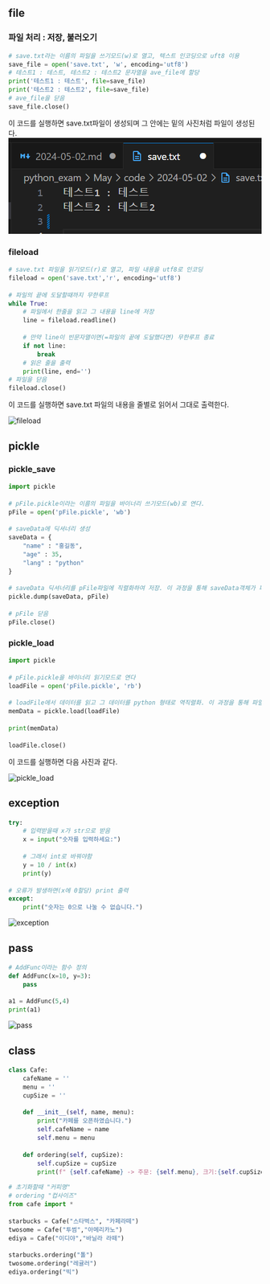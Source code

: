 ## file

### 파일 처리 : 저장, 불러오기
```py
# save.txt라는 이름의 파일을 쓰기모드(w)로 열고, 텍스트 인코딩으로 uft8 이용
save_file = open('save.txt', 'w', encoding='utf8')
# 테스트1 : 테스트, 테스트2 : 테스트2 문자열을 ave_file에 할당
print('테스트1 : 테스트', file=save_file)
print('테스트2 : 테스트2', file=save_file)
# ave_file을 닫음
save_file.close()
```

이 코드를 실행하면 save.txt파일이 생성되며 그 안에는 밑의 사진처럼 파일이 생성된다.
![save.txt](https://github.com/yyeongha/AI-DX-education/blob/main/python_exam/May/code/2024-05-02/img/save.txt.png?raw=true)


### fileload
```py
# save.txt 파일을 읽기모드(r)로 열고, 파일 내용을 utf8로 인코딩
fileload = open('save.txt','r', encoding='utf8')

# 파일의 끝에 도달할때까지 무한루프
while True:
    # 파일에서 한줄을 읽고 그 내용을 line에 저장
    line = fileload.readline()

    # 만약 line이 빈문자열이면(=파일의 끝에 도달했다면) 무한루프 종료
    if not line:
        break
    # 읽은 줄을 출력
    print(line, end='')
# 파일을 닫음
fileload.close()
```

이 코드를 실행하면 save.txt 파일의 내용을 줄별로 읽어서 그대로 출력한다. 

![fileload]()


## pickle
### pickle_save
```py
import pickle 

# pFile.pickle이라는 이름의 파일을 바이너리 쓰기모드(wb)로 연다.  
pFile = open('pFile.pickle', 'wb') 

# saveData에 딕셔너리 생성
saveData = {
    "name" : "홍길동",
    "age" : 35,
    "lang" : "python"
}

# saveData 딕셔너리를 pFile파일에 직렬화하여 저장. 이 과정을 통해 saveData객체가 파일에 바이트 형태로 저장됨
pickle.dump(saveData, pFile)

# pFile 닫음
pFile.close()
```

### pickle_load
```py
import pickle

# pFile.pickle을 바이너리 읽기모드로 연다
loadFile = open('pFile.pickle', 'rb')

# loadFile에서 데이터를 읽고 그 데이터를 python 형태로 역직렬화. 이 과정을 통해 파일에 저장된 원래 python 객체가 meeData에 저장됨 
memData = pickle.load(loadFile)

print(memData)

loadFile.close()
```

이 코드를 실행하면 다음 사진과 같다.

![pickle_load]()


## exception
```py
try:
    # 입력받을때 x가 str으로 받음
    x = input("숫자를 입력하세요:") 

    # 그래서 int로 바꿔야함
    y = 10 / int(x) 
    print(y)

# 오류가 발생하면(x에 0할당) print 출력
except:
    print("숫자는 0으로 나눌 수 없습니다.")
```

![exception]()


## pass
```py
# AddFunc이라는 함수 정의
def AddFunc(x=10, y=3):
    pass

a1 = AddFunc(5,4)
print(a1)
```

![pass]()


## class
```cafe.py
class Cafe:
    cafeName = ''
    menu = ''
    cupSize = ''

    def __init__(self, name, menu): 
        print("카페를 오픈하였습니다.")
        self.cafeName = name
        self.menu = menu

    def ordering(self, cupSize):
        self.cupSize = cupSize
        print(f" {self.cafeName} -> 주문: {self.menu}, 크기:{self.cupSize}")
```


```py
# 초기화할때 "커피명"
# ordering "컵사이즈"
from cafe import *

starbucks = Cafe("스타벅스", "카페라떼")
twosome = Cafe("투썸","아메리카노")
ediya = Cafe("이디야","바닐라 라떼")

starbucks.ordering("톨")
twosome.ordering("레귤러")
ediya.ordering("빅")
```










